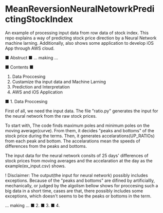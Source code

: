 # MeanReversionNeuralNetowrkPredictingStockIndex
An example of processing input data from row data of stock index. This repo explains a way of predicting stock price direction by a Neural Network machine larning. Additionally, also shows some application to develop iOS App through AWS cloud.

■ Abstruct ■
  ... making ...

■ Contents ■
  1. Data Proccesing
  2. Custamize tha input data and Machine Larning
  3. Prediction and Interpretation
  4. AWS and iOS Application

■ 1. Data Proccesing

  First of all, we need the input data. 
  The file "ratio.py" generates the input for the neural network from the raw stock prices.

   To start with, The code finds maximum poles and minimum poles on the moving average(curve). From them, it decides "peaks and bottoms" of the stock price during the terms.
   Then, it generates accelarations(UP_RATIOs) from each peak and bottom. The accelarations mean the speeds of differences from the peaks and bottoms.
   
   The input data for the neural network consits of 25 days' differences of stock prices from moving averages and the accelaration at the day as the example(ex_input.csv) shows.
   
! Disclaimer: The output(the input for neural network) possibly includes exceptions.
              Because of the "peaks and bottoms" are difined by artificiallly, mechanically, or judged by the algolism bellow shows for proccesing such a  big data in a short time, cases are that, there possibly includes some exceptions, which doesn't seems to be the peaks or bottoms in the term.



... making ...
■ 2.
■ 3.
■ 4.

